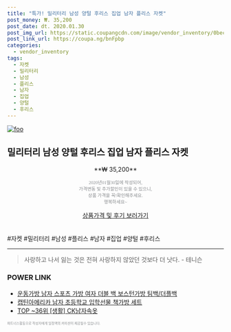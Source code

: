 ```yaml
--- 
title: "특가! 밀리터리 남성 양털 후리스 집업 남자 플리스 자켓" 
post_money: ₩. 35,200 
post_date: dt. 2020.01.30 
post_img_url: https://static.coupangcdn.com/image/vendor_inventory/0bec/1ead9506309bbadfe6d31139fffa9cc020eb2515de57efd06f61379d8da2.jpg 
post_link_url: https://coupa.ng/bnFpbp 
categories: 
  - vendor_inventory 
tags: 
  - 자켓 
  - 밀리터리 
  - 남성 
  - 플리스 
  - 남자 
  - 집업 
  - 양털 
  - 후리스 
--- 
```

[![foo](https://static.coupangcdn.com/image/vendor_inventory/0bec/1ead9506309bbadfe6d31139fffa9cc020eb2515de57efd06f61379d8da2.jpg)](https://coupa.ng/bnFpbp) 

## 밀리터리 남성 양털 후리스 집업 남자 플리스 자켓 
<p style="text-align: center;">**₩ 35,200**</p> 
<p style="text-align: center;"><span style="color: #898c8f; font-family: Georgia,Times,serif; font-size: 0.75em;">2020년01월30일에 작성되어, <br>가격변동 및 추가할인이 있을 수 있으니,<br> 상품 가격을 꼭!확인해주세요.<br>행복하세요~</span> 
</p>	 
<div markdown="0" style="text-align: center;"><a href="https://coupa.ng/bnFpbp" class="btn btn--success">상품가격 및 후기 보러가기</a></div> 
<br><br> 
  #자켓 #밀리터리 #남성 #플리스 #남자 #집업 #양털 #후리스 
<hr> 

> 사랑하고 나서 잃는 것은 전혀 사랑하지 않았던 것보다 더 낫다. - 테니슨 


### POWER LINK

* <a href="https://blog.naver.com/fasyy4321/221781889671" target="_blank">운동가방 남자 스포츠 가방 여자 더블 백 보스턴가방 팀백/더플백</a>
* <a href="https://blog.naver.com/an0733/221784882750" target="_blank">캡틴아메리카 남자 초등학교 입학선물 책가방 세트</a>
* <a href="https://blog.naver.com/fasyy4321/221777638508" target="_blank"> TOP ~36위 [생활] CK남자속옷</a>

<span style="color: #898c8f; font-family: Georgia,Times,serif; font-size: 0.55em;">파트너스활동으로 작성자에게 일정액의 커미션이 제공될수 있습니다.</span> 
